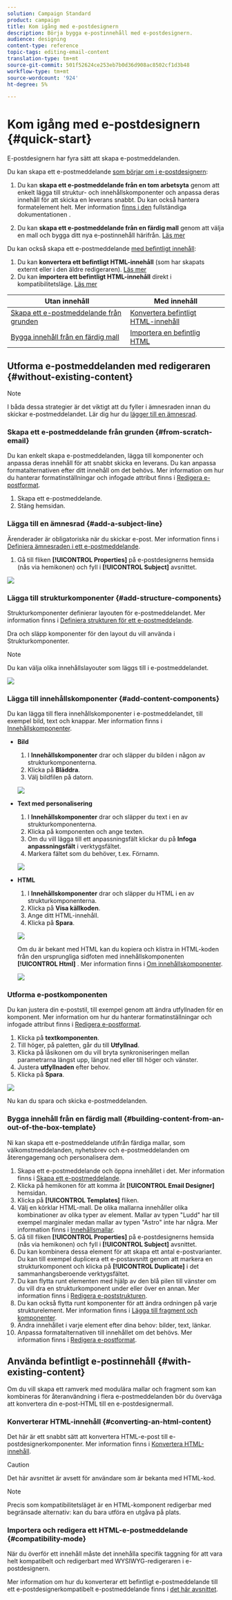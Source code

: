 ```yaml
---
solution: Campaign Standard
product: campaign
title: Kom igång med e-postdesignern
description: Börja bygga e-postinnehåll med e-postdesignern.
audience: designing
content-type: reference
topic-tags: editing-email-content
translation-type: tm+mt
source-git-commit: 501f52624ce253eb7b0d36d908ac8502cf1d3b48
workflow-type: tm+mt
source-wordcount: '924'
ht-degree: 5%

---
```


# Kom igång med e-postdesignern {#quick-start}

E-postdesignern har fyra sätt att skapa e-postmeddelanden.

Du kan skapa ett e-postmeddelande [som börjar om i e-postdesignern](#without-existing-content):

1. Du kan **skapa ett e-postmeddelande från en tom arbetsyta** genom att enkelt lägga till struktur- och innehållskomponenter och anpassa deras innehåll för att skicka en leverans snabbt. Du kan också hantera formatelement helt. Mer information [finns i den](#from-scratch-email) fullständiga dokumentationen [](../../designing/using/designing-from-scratch.md#designing-an-email-content-from-scratch).

1. Du kan **skapa ett e-postmeddelande från en färdig mall** genom att välja en mall och bygga ditt nya e-postinnehåll härifrån. [Läs mer](#building-content-from-an-out-of-the-box-template)

Du kan också skapa ett e-postmeddelande [med befintligt innehåll](#with-existing-content):

1. Du kan **konvertera ett befintligt HTML-innehåll** (som har skapats externt eller i den äldre redigeraren). [Läs mer](#converting-an-html-content)
1. Du kan **importera ett befintligt HTML-innehåll** direkt i kompatibilitetsläge. [Läs mer](#compatibility-mode)

| Utan innehåll | Med innehåll |
|---|---|
| [Skapa ett e-postmeddelande från grunden](#from-scratch-email) | [Konvertera befintligt HTML-innehåll](#converting-an-html-content) |
| [Bygga innehåll från en färdig mall](#building-content-from-an-out-of-the-box-template) | [Importera en befintlig HTML](#compatibility-mode) |

## Utforma e-postmeddelanden med redigeraren {#without-existing-content}

>[!NOTE]
>
>I båda dessa strategier är det viktigt att du fyller i ämnesraden innan du skickar e-postmeddelandet. Lär dig hur du [lägger till en ämnesrad](#add-a-subject-line).

### Skapa ett e-postmeddelande från grunden {#from-scratch-email}

Du kan enkelt skapa e-postmeddelanden, lägga till komponenter och anpassa deras innehåll för att snabbt skicka en leverans. Du kan anpassa formatalternativen efter ditt innehåll om det behövs. Mer information om hur du hanterar formatinställningar och infogade attribut finns i [Redigera e-postformat](../../designing/using/styles.md).

1. Skapa ett e-postmeddelande.
1. Stäng hemsidan.

### Lägga till en ämnesrad {#add-a-subject-line}

Ärenderader är obligatoriska när du skickar e-post. Mer information finns i [Definiera ämnesraden i ett e-postmeddelande](../../designing/using/subject-line.md).

1. Gå till fliken **[!UICONTROL Properties]** på e-postdesignerns hemsida (nås via hemikonen) och fyll i **[!UICONTROL Subject]** avsnittet.

![](assets/subject-line-quick-start.png)

### Lägga till strukturkomponenter {#add-structure-components}

Strukturkomponenter definierar layouten för e-postmeddelandet. Mer information finns i [Definiera strukturen för ett e-postmeddelande](../../designing/using/designing-from-scratch.md#defining-the-email-structure).

Dra och släpp komponenter för den layout du vill använda i Strukturkomponenter.

>[!NOTE]
>
>Du kan välja olika innehållslayouter som läggs till i e-postmeddelandet.

![](assets/structure-components-quick-start.png)

### Lägga till innehållskomponenter {#add-content-components}

Du kan lägga till flera innehållskomponenter i e-postmeddelandet, till exempel bild, text och knappar. Mer information finns i [Innehållskomponenter](../../designing/using/designing-from-scratch.md#about-content-components).

* **Bild**

   1. I **Innehållskomponenter** drar och släpper du bilden i någon av strukturkomponenterna.
   1. Klicka på **Bläddra**.
   1. Välj bildfilen på datorn.

   ![](assets/browse-image-quick-start.png)

* **Text med personalisering**

   1. I **Innehållskomponenter** drar och släpper du text i en av strukturkomponenterna.
   1. Klicka på komponenten och ange texten.
   1. Om du vill lägga till ett anpassningsfält klickar du på **Infoga anpassningsfält** i verktygsfältet.
   1. Markera fältet som du behöver, t.ex. Förnamn.

   ![](assets/edit-text-quick-start.png)

* **HTML**

   1. I **Innehållskomponenter** drar och släpper du HTML i en av strukturkomponenterna.
   1. Klicka på **Visa källkoden**.
   1. Ange ditt HTML-innehåll.
   1. Klicka på **Spara**.

   ![](assets/html-component-source-code.png)

   Om du är bekant med HTML kan du kopiera och klistra in HTML-koden från den ursprungliga sidfoten med innehållskomponenten **[!UICONTROL Html]** . Mer information finns i [Om innehållskomponenter](../../designing/using/designing-from-scratch.md#about-content-components).

   ![](assets/des_loading_compatible_fragment_9.png)

### Utforma e-postkomponenten

Du kan justera din e-poststil, till exempel genom att ändra utfyllnaden för en komponent. Mer information om hur du hanterar formatinställningar och infogade attribut finns i [Redigera e-postformat](../../designing/using/styles.md).

1. Klicka på **textkomponenten**.
1. Till höger, på paletten, går du till **Utfyllnad**.
1. Klicka på låsikonen om du vill bryta synkroniseringen mellan parametrarna längst upp, längst ned eller till höger och vänster.
1. Justera **utfyllnaden** efter behov.
1. Klicka på **Spara**.

![](assets/padding-quick-start.png)

Nu kan du spara och skicka e-postmeddelanden.

### Bygga innehåll från en färdig mall {#building-content-from-an-out-of-the-box-template}

Ni kan skapa ett e-postmeddelande utifrån färdiga mallar, som välkomstmeddelanden, nyhetsbrev och e-postmeddelanden om återengagemang och personalisera dem.

1. Skapa ett e-postmeddelande och öppna innehållet i det. Mer information finns i [Skapa ett e-postmeddelande](../../channels/using/creating-an-email.md).
1. Klicka på hemikonen för att komma åt **[!UICONTROL Email Designer]** hemsidan.
1. Klicka på **[!UICONTROL Templates]** fliken.
1. Välj en körklar HTML-mall.
De olika mallarna innehåller olika kombinationer av olika typer av element. Mallar av typen &quot;Ludd&quot; har till exempel marginaler medan mallar av typen &quot;Astro&quot; inte har några. Mer information finns i [Innehållsmallar](../../designing/using/using-reusable-content.md#content-templates).
1. Gå till fliken **[!UICONTROL Properties]** på e-postdesignerns hemsida (nås via hemikonen) och fyll i **[!UICONTROL Subject]** avsnittet.
1. Du kan kombinera dessa element för att skapa ett antal e-postvarianter. Du kan till exempel duplicera ett e-postavsnitt genom att markera en strukturkomponent och klicka på **[!UICONTROL Duplicate]** i det sammanhangsberoende verktygsfältet.
1. Du kan flytta runt elementen med hjälp av den blå pilen till vänster om du vill dra en strukturkomponent under eller över en annan. Mer information finns i [Redigera e-poststrukturen](../../designing/using/designing-from-scratch.md#defining-the-email-structure).
1. Du kan också flytta runt komponenter för att ändra ordningen på varje strukturelement. Mer information finns i [Lägga till fragment och komponenter](../../designing/using/designing-from-scratch.md#defining-the-email-structure).
1. Ändra innehållet i varje element efter dina behov: bilder, text, länkar.
1. Anpassa formatalternativen till innehållet om det behövs. Mer information finns i [Redigera e-postformat](../../designing/using/styles.md).

## Använda befintligt e-postinnehåll {#with-existing-content}

Om du vill skapa ett ramverk med modulära mallar och fragment som kan kombineras för återanvändning i flera e-postmeddelanden bör du överväga att konvertera din e-post-HTML till en e-postdesignermall.

### Konverterar HTML-innehåll {#converting-an-html-content}

Det här är ett snabbt sätt att konvertera HTML-e-post till e-postdesignerkomponenter. Mer information finns i [Konvertera HTML-innehåll](../../designing/using/using-existing-content.md#converting-an-html-content).

>[!CAUTION]
>
>Det här avsnittet är avsett för användare som är bekanta med HTML-kod.

>[!NOTE]
>
>Precis som kompatibilitetsläget är en HTML-komponent redigerbar med begränsade alternativ: kan du bara utföra en utgåva på plats.


### Importera och redigera ett HTML-e-postmeddelande {#compatibility-mode}

När du överför ett innehåll måste det innehålla specifik taggning för att vara helt kompatibelt och redigerbart med WYSIWYG-redigeraren i e-postdesignern.

Mer information om hur du konverterar ett befintligt e-postmeddelande till ett e-postdesignerkompatibelt e-postmeddelande finns i [det här avsnittet](../../designing/using/using-existing-content.md#compatibility-mode).
